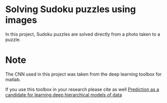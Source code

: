 Solving Sudoku puzzles using images
=====================================

In this project, Sudoku puzzles are solved directly from a photo taken to a puzzle.

Note
=====================================

The CNN used in this project was taken from the deep learning toolbox for matlab.

If you use this toolbox in your research please cite as well [Prediction as a candidate for learning deep hierarchical models of data](http://www2.imm.dtu.dk/pubdb/views/publication_details.php?id=6284)
